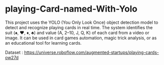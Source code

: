 # playing-Card-named-With-Yolo
This project uses the YOLO (You Only Look Once) object detection model to detect and recognize playing cards in real time. The system identifies the suit (♠, ♥, ♦, ♣) and value (A, 2–10, J, Q, K) of each card from a video or image. It can be used in card games automation, magic trick analysis, or as an educational tool for learning cards.


Dataset : https://universe.roboflow.com/augmented-startups/playing-cards-ow27d
